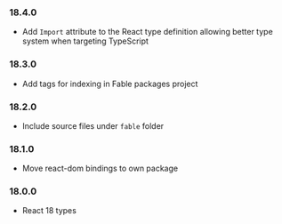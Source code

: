 ### 18.4.0

- Add `Import` attribute to the React type definition allowing better type system when targeting TypeScript

### 18.3.0

- Add tags for indexing in Fable packages project

### 18.2.0

- Include source files under `fable` folder

### 18.1.0

- Move react-dom bindings to own package

### 18.0.0

- React 18 types
